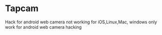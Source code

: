 # Tapcam
Hack for android web camera not working for iOS,Linux,Mac, windows only work for android web camera hacking 
